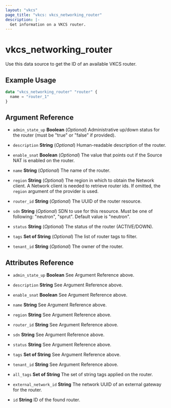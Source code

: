 ```yaml
---
layout: "vkcs"
page_title: "vkcs: vkcs_networking_router"
description: |-
  Get information on a VKCS router.
---
```


# vkcs_networking_router

Use this data source to get the ID of an available VKCS router.

## Example Usage

```terraform
data "vkcs_networking_router" "router" {
  name = "router_1"
}
```

## Argument Reference
- `admin_state_up` **Boolean** (*Optional*) Administrative up/down status for the router (must be "true" or "false" if provided).

- `description` **String** (*Optional*) Human-readable description of the router.

- `enable_snat` **Boolean** (*Optional*) The value that points out if the Source NAT is enabled on the router.

- `name` **String** (*Optional*) The name of the router.

- `region` **String** (*Optional*) The region in which to obtain the Network client. A Network client is needed to retrieve router ids. If omitted, the `region` argument of the provider is used.

- `router_id` **String** (*Optional*) The UUID of the router resource.

- `sdn` **String** (*Optional*) SDN to use for this resource. Must be one of following: "neutron", "sprut". Default value is "neutron".

- `status` **String** (*Optional*) The status of the router (ACTIVE/DOWN).

- `tags` <strong>Set of </strong>**String** (*Optional*) The list of router tags to filter.

- `tenant_id` **String** (*Optional*) The owner of the router.


## Attributes Reference
- `admin_state_up` **Boolean** See Argument Reference above.

- `description` **String** See Argument Reference above.

- `enable_snat` **Boolean** See Argument Reference above.

- `name` **String** See Argument Reference above.

- `region` **String** See Argument Reference above.

- `router_id` **String** See Argument Reference above.

- `sdn` **String** See Argument Reference above.

- `status` **String** See Argument Reference above.

- `tags` <strong>Set of </strong>**String** See Argument Reference above.

- `tenant_id` **String** See Argument Reference above.

- `all_tags` <strong>Set of </strong>**String** The set of string tags applied on the router.

- `external_network_id` **String** The network UUID of an external gateway for the router.

- `id` **String** ID of the found router.


